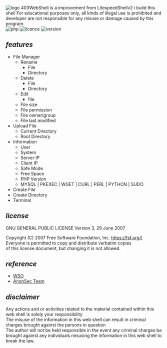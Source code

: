 ![logo](https://raw.githubusercontent.com/yon3zu/403WebShell/main/403webshells.png)
403WebShell is a improvement from LitespeedShellv2 i build this shell For educational purposes only, all kinds of illegal use is prohibited and developer are not responsible for any misuse or damage caused by this program.<br/>
![php](https://img.shields.io/badge/PHP-8.2-bf616a?style=flat-square)
![licence](https://img.shields.io/badge/LICENE-GPL2.0-ebcb8b?style=flat-square)
![version](https://img.shields.io/badge/VERSION-1.2.0-a3be8c?style=flat-square)

## _features_

- File Manager
  - Rename
    - File
    - Directory
  - Delete
    - File
    - Directory
  - Edit
    - file
  - File size
  - File permission
  - File owner/group
  - File last modified
- Upload File
  - Current Directory
  - Root Directory
- Information
  - User
  - System
  - Server IP
  - Client IP
  - Safe Mode
  - Free Space
  - PHP Version
  - MYSQL | PKEXEC | WGET | CURL | PERL | PYTHON | SUDO
- Create File
- Create Directory
- Terminal

## _license_

GNU GENERAL PUBLIC LICENSE
Version 3, 29 June 2007

 Copyright (C) 2007 Free Software Foundation, Inc. [https://fsf.org/)](https://fsf.org/)<br>
 Everyone is permitted to copy and distribute verbatim copies<br>
 of this license document, but changing it is not allowed.


## _reference_

- [WSO](https://github.com/mIcHyAmRaNe/wso-webshell)
- [AnonSec Team](https://anonsec-team.org)

## _disclaimer_

Any actions and or activities related to the material contained within this web shell is solely your responsibility<br/>
The misuse of the information in this web shell can result in criminal charges brought against the persons in question<br/>
The author will not be held responsible in the event any criminal charges be brought against any individuals misusing the information in this web shell to break the law.
